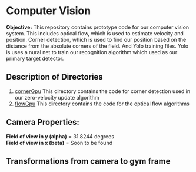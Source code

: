 # Computer Vision

**Objective:** This repository contains prototype code for our computer vision system. This includes optical flow, which is used to estimate velocity and position. Corner detection, which is used to find our position based on the distance from the absolute corners of the field. And Yolo training files. Yolo is uses a nural net to train our recognition algorithm which used as our primary target detector.

## Description of Directories

1. [cornerGpu](cornerGpu)
   This directory contains the code for corner detection used in our zero-velocity update algorithm  
2. [flowGpu](flowGpu)
   This directory contains the code for the optical flow algorithms

## Camera Properties:

**Field of view in y (alpha)** = 31.8244 degrees  
**Field of view in x (beta)** = Soon to be found


## Transformations from camera to gym frame

